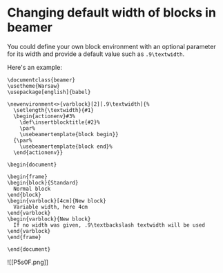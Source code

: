 # Changing default width of blocks in beamer

You could define your own block environment with an optional parameter for its width and provide a default value such as `.9\textwidth`.

Here's an example:

    \documentclass{beamer}
    \usetheme{Warsaw}
    \usepackage[english]{babel}
    
    \newenvironment<>{varblock}[2][.9\textwidth]{%
      \setlength{\textwidth}{#1}
      \begin{actionenv}#3%
        \def\insertblocktitle{#2}%
        \par%
        \usebeamertemplate{block begin}}
      {\par%
        \usebeamertemplate{block end}%
      \end{actionenv}}
    
    \begin{document}
    
    \begin{frame}
    \begin{block}{Standard}
      Normal block
    \end{block}
    \begin{varblock}[4cm]{New block}
      Variable width, here 4cm
    \end{varblock}
    \begin{varblock}{New block}
      If no width was given, .9\textbackslash textwidth will be used
    \end{varblock}
    \end{frame}
    
    \end{document}

![[P5s0F.png]]
